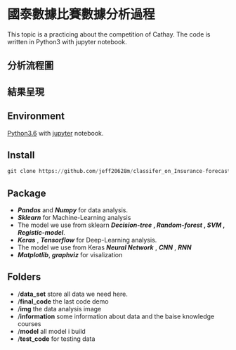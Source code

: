 #  國泰數據比賽數據分析過程

This topic is a practicing about the competition of Cathay.
The code is written in Python3 with jupyter notebook.

## 分析流程圖



## 結果呈現



## Environment 

[Python3.6](https://www.anaconda.com/) with [jupyter](https://jupyter.org/) notebook.

## Install
```python
git clone https://github.com/jeff20628m/classifer_on_Insurance-forecast.git
```

## Package 

* **_Pandas_** and **_Numpy_** for data analysis.
* **_Sklearn_** for Machine-Learning analysis 
* The model we use from sklearn **_Decision-tree_ , _Random-forest_ , _SVM_ , _Registic-model_**.
* **_Keras_** , **_Tensorflow_** for Deep-Learning analysis. 
* The model we use from Keras **_Neural Network_** , **_CNN_** , **_RNN_**
* **_Matplotlib_**, **_graphviz_** for visalization 

## Folders

* /**data_set** store all data we need here.
* /**final_code** the last code demo
* /**img** the data analysis image 
* /**information** some information about data and the baise knowledge courses
* /**model** all model i build 
* /**test_code** for testing data
